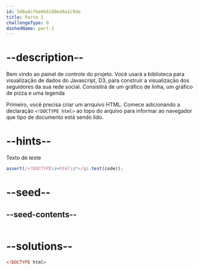 ```yaml
---
id: 5d8a4cfbe6b6180ed9a1c9de
title: Parte 1
challengeType: 0
dashedName: part-1
---
```


# --description--

Bem vindo ao painel de controle do projeto. Você usará a biblioteca para visualização de dados do Javascript, D3, para construir a visualização dos seguidores da sua rede social. Consistirá de um gráfico de linha, um gráfico de pizza e uma legenda

Primeiro, você precisa criar um arrquivo HTML. Comece adicionando a declaração `<!DOCTYPE html>` ao topo do arquivo para informar ao navegador que tipo de documento está sendo lido.

# --hints--

Texto de teste

```js
assert(/<!DOCTYPE\s+html\s*>/gi.test(code));
```

# --seed--

## --seed-contents--

```html
```

# --solutions--

```html
<!DOCTYPE html>
```
